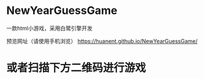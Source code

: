  # NewYearGuessGame
一款html小游戏，采用白鹭引擎开发

预览网址（请使用手机浏览）
https://huanent.github.io/NewYearGuessGame/

# 或者扫描下方二维码进行游戏
